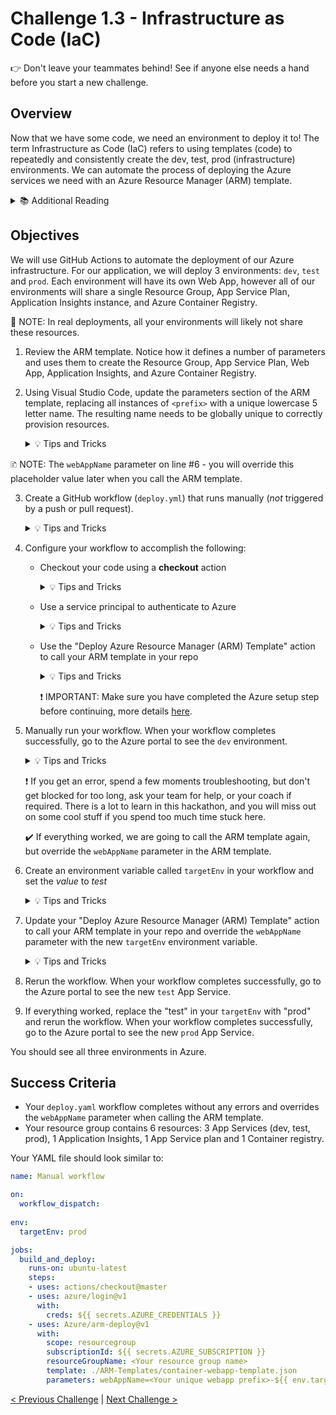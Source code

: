 # Challenge 1.3 - Infrastructure as Code (IaC)

👉 Don't leave your teammates behind! See if anyone else needs a hand before you start a new challenge.

## Overview

Now that we have some code, we need an environment to deploy it to! The term Infrastructure as Code (IaC) refers to using templates (code) to repeatedly and consistently create the dev, test, prod (infrastructure) environments. We can automate the process of deploying the Azure services we need with an Azure Resource Manager (ARM) template. 

<details>
<summary>📚 Additional Reading</summary>
<ul>
<li><a href="https://docs.microsoft.com/en-us/azure/azure-resource-manager/resource-group-overview">Azure Resource Manager overview</a></li>
<li><a href="https://docs.microsoft.com/en-us/azure/azure-resource-manager/how-to-create-template">Create Azure Resource Manager template</a></li>
<li><a href="https://docs.microsoft.com/en-us/azure/devops/learn/what-is-infrastructure-as-code">What is Infrastructure as Code?</a></li>
<li><a href="https://docs.github.com/en/free-pro-team@latest/actions/learn-github-actions/introduction-to-github-actions">Introduction to GitHub Actions</a></li>
<li><a href="https://docs.github.com/en/actions/using-workflows/events-that-trigger-workflows#workflow_dispatch">Manually trigger a workflow</a></li>
<li><a href="https://docs.microsoft.com/en-us/azure/azure-resource-manager/templates/deploy-github-actions">Deploy Azure Resource Manager templates by using GitHub Actions</a></li>
<li><a href="https://docs.microsoft.com/en-us/azure/azure-resource-manager/templates/deploy-cli#parameters">Overriding ARM template parameters</a></li>
</ul>
</details>

## Objectives

We will use GitHub Actions to automate the deployment of our Azure infrastructure. For our application, we will deploy 3 environments: `dev`, `test` and `prod`. Each environment will have its own Web App, however all of our environments will share a single Resource Group, App Service Plan, Application Insights instance, and Azure Container Registry. 

📝 NOTE: In real deployments, all your environments will likely not share these resources.

1. Review the ARM template. Notice how it defines a number of parameters and uses them to create the Resource Group, App Service Plan, Web App, Application Insights, and Azure Container Registry. 

2. Using Visual Studio Code, update the parameters section of the ARM template, replacing all instances of `<prefix>` with a unique lowercase 5 letter name. The resulting name needs to be globally unique to correctly provision resources. 

    <details>
    <summary>💡 Tips and Tricks</summary>
    Remember to commit and push your changes! 
    <ul>
    <li>In the command line enter: <code>git add --all</code> - This will add all of the files you just copied to the folder to be be tracked.</li>
    <li>Now we need to commit our changes by typing <code>git commit -am "My prefix"</code></li>
    <li>Finally we need to push to the remote repository in github by doing <code>git push -u</code>.</li>
    </ul>
    </details>

🗈 NOTE: The `webAppName` parameter on line #6 - you will override this placeholder value later when you call the ARM template.

3. Create a GitHub workflow (`deploy.yml`) that runs manually (*not* triggered by a push or pull request).

    <details>
    <summary>💡 Tips and Tricks</summary>
    To create a workflow:
    <ol>
    <li>In your repository, select <strong>Actions</strong></li>
    <li>Search for <strong>Manual workflow</strong> and select <strong>Configure</strong></li>
    <li>Provide a name for your workflow, with the <code>name:</code> property</li>
    <li>To make your workflow run manually, use the following code:<br />
      <code>on:</code><br />
      <code> workflow_dispatch:</code><br />
    </li>
    </ol>
    <ul>
    <li>Refer to the <strong>documentation</strong> tab of your workflow for more details</li>
    <li>Any lines starting with a <code>#</code> are comments, you can read them to learn more, or delete them if you like</li>
    <li>Continue with step 4 to configure the remainder of your workflow</li>
    </ul>
    </details>

4. Configure your workflow to accomplish the following:

    - Checkout your code using a <strong>checkout</strong> action

        <details>
        <summary>💡 Tips and Tricks</summary>
        A GitHub Action workflow can have multiple jobs and jobs can have multiple steps, your current workflow likely has a job called <code>greet:</code>. You can rename this if you like, <code>build-and-deploy</code> is frequently used as a name in examples.
        <ol>
        <li>Search the marketplace for an <strong>Checkout</strong> Action</li>
        <li>Select the action and select the latest version to see the code snippet</li>
        <li>You can review the snippet, but for your purposes you can keep it simple, and just include two lines immediately after <code>    steps:</code> in your YAML file:
        <code>- name: Checkout</code><br/>
        <code>  uses: actions/checkout@v2.5.0</code></br/>
        <ol>
        </details>

    - Use a service principal to authenticate to Azure

        <details>
        <summary>💡 Tips and Tricks</summary>
        <ol>
        <li>Search the marketplace for an <strong>Azure login</strong> Action</li>
        <li>Select the action and select the latest version to see the code snippet</li>
        <li>Copy the code and add the content under <code>steps:</code></li>
        <br/>
          🗈 NOTE: Indentation is important in YAML, intellisense will likely red underline text that is not indented correctly. If required, use tab to indent all the text you've added.
        <br/>

        <li>See the documentation for the Azure Login action by selecting the <a href="https://github.com/marketplace/actions/azure-login#github-actions-for-deploying-to-azure"><strong>View full Marketplace listing</strong></a> link</li>
        <li>You will see that you're going to need some secrets, learn about GitHub Secrets <a href="https://docs.github.com/en/actions/security-guides/encrypted-secrets#creating-encrypted-secrets-for-a-repository">here</a></li>
        <li>You will need to create a secret, details for that are in the Marketplace listing <a href="https://github.com/marketplace/actions/azure-login#configure-deployment-credentials">here</a></li>
        <li>Your coach can provide the details required for the credentials</li>
        </ol>
        </details>

    - Use the "Deploy Azure Resource Manager (ARM) Template" action to call your ARM template in your repo

        <details>
        <summary>💡 Tips and Tricks</summary>
        <ul>
        <li>Use what you learned in the previous step to complete this step, you will want to review the Marketplace listing to determine which properties you need to provide</li>
        <li>You might choose to store sensitive information like the Subscription ID as a secret</li>
        </ul>
        </details>

        ❗ IMPORTANT: Make sure you have completed the Azure setup step before continuing, more details [here](../../Setup/readme.md).

5. Manually run your workflow. When your workflow completes successfully, go to the Azure portal to see the `dev` environment. 

      <details>
      <summary>💡 Tips and Tricks</summary>
      <ul>
      <li>To manually run your workflow, navigate to <strong>Actions</strong>, select your workflow and select <strong>Run workflow</strong></li>
      </ul>
      </details>

      ❗ If you get an error, spend a few moments troubleshooting, but don't get blocked for too long, ask your team for help, or your coach if required. There is a lot to learn in this hackathon, and you will miss out on some cool stuff if you spend too much time stuck here.

      ✔️ If everything worked, we are going to call the ARM template again, but override the `webAppName` parameter in the ARM template.

6. Create an environment variable called `targetEnv` in your workflow and set the *value* to *test*

      <details>
      <summary>💡 Tips and Tricks</summary>
      <ul>
      <li>Read more about Environment Variables <a href="https://docs.github.com/en/actions/learn-github-actions/environment-variables#about-environment-variables">here</a></li>
      <code>env:</code><br/>
      <code>    targetEnv: test</code><br/>
      </ul>
      </details>

7. Update your "Deploy Azure Resource Manager (ARM) Template" action to call your ARM template in your repo and override the `webAppName` parameter with the new `targetEnv` environment variable.

      <details>
      <summary>💡 Tips and Tricks</summary>
      <ul>
      <li>Use the parameters of the ARM template to pass in the environment variable, <a href="https://github.com/marketplace/actions/deploy-azure-resource-manager-arm-template#example-1">this example</a> shows how to use a simple string, but you will need to inject your environment with <a href="https://docs.github.com/en/actions/learn-github-actions/environment-variables#about-environment-variables">interpolation</a>.</li>
      <li>Use the name from line six (6) in your ARM Template</li>
      <code>        template: ./ARM-Templates/container-webapp-template.json</code><br/>
      <code>parameters: webAppName=&lt;webAppName from ARM template&gt;-${{ env.targetEnv }}</code><br/>
      </ul>
      </details>

8. Rerun the workflow. When your workflow completes successfully, go to the Azure portal to see the new `test` App Service. 

9. If everything worked, replace the "test" in your `targetEnv` with "prod" and rerun the workflow. When your workflow completes successfully, go to the Azure portal to see the new `prod` App Service. 

You should see all three environments in Azure.

## Success Criteria

- Your `deploy.yaml` workflow completes without any errors and overrides the `webAppName` parameter when calling the ARM template.
- Your resource group contains 6 resources: 3 App Services (dev, test, prod), 1 Application Insights, 1 App Service plan and 1 Container registry. 

Your YAML file should look similar to:

```yaml
name: Manual workflow

on:
  workflow_dispatch:
  
env:
  targetEnv: prod

jobs:
  build_and_deploy:
    runs-on: ubuntu-latest
    steps:
    - uses: actions/checkout@master
    - uses: azure/login@v1
      with:
        creds: ${{ secrets.AZURE_CREDENTIALS }}
    - uses: Azure/arm-deploy@v1
      with:
        scope: resourcegroup
        subscriptionId: ${{ secrets.AZURE_SUBSCRIPTION }}
        resourceGroupName: <Your resource group name>
        template: ./ARM-Templates/container-webapp-template.json
        parameters: webAppName=<Your unique webapp prefix>-${{ env.targetEnv }}
```

[< Previous Challenge](../1.2/readme.md) | [Next Challenge >](../1.4/readme.md)

